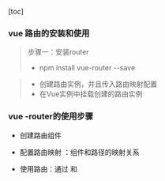 [toc]
### vue 路由的安装和使用
> 步骤一：安装router
>
> - npm install vue-router --save

> - 创建路由实例，并且传入路由映射配置
> - 在Vue实例中挂载创建的路由实例

### vue -router的使用步骤

- 创建路由组件

- 配置路由映射 ：组件和路径的映射关系

- 使用路由：通过<router-link> 和<router-view>

  